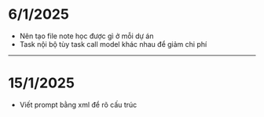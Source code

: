# 6/1/2025

- Nên tạo file note học được gì ở mỗi dự án
- Task nội bộ tùy task call model khác nhau để giảm chi phí

---

# 15/1/2025

- Viết prompt bằng xml để rõ cấu trúc
